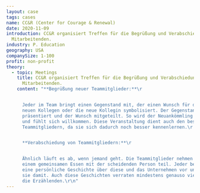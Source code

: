 ```yaml
---
layout: case
tags: cases
name: CC&R (Center for Courage & Renewal)
date: 2020-11-09
introduction: CC&R organisiert Treffen für die Begrüßung und Verabschiedung von
  Mitarbeitenden.
industry: P. Education
geography: USA
companySize: 1-100
profit: non-profit
theory:
  - topic: Meetings
    title: CC&R organisiert Treffen für die Begrüßung und Verabschiedung von
      Mitarbeitenden.
    content: "**Begrüßung neuer Teammitglieder:**\r


      Jeder im Team bringt einen Gegenstand mit, der einen Wunsch für den
      neuen Kollegen oder die neue Kollegin symbolisiert. Der Gegenstand wird
      präsentiert und der Wunsch mitgeteilt. So wird der Neuankömmling gefeiert
      und fühlt sich willkommen. Diese Veranstaltung dient auch den bestehenden
      Teammitgliedern, da sie sich dadurch noch besser kennenlernen.\r


      **Verabschiedung von Teammitgliedern:**\r


      Ähnlich läuft es ab, wenn jemand geht. Die Teammitglieder nehmen an
      einem gemeinsamen Essen mit der scheidenden Person teil. Jeder bereitet
      eine persönliche Geschichte über diese und das Unternehmen vor und feiert
      sie damit. Auch diese Geschichten verraten mindestens genauso viel über
      die Erzählenden.\r\n"
---
```

